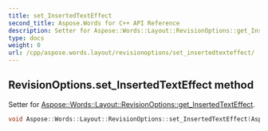 ```yaml
---
title: set_InsertedTextEffect
second_title: Aspose.Words for C++ API Reference
description: Setter for Aspose::Words::Layout::RevisionOptions::get_InsertedTextEffect. 
type: docs
weight: 0
url: /cpp/aspose.words.layout/revisionoptions/set_insertedtexteffect/
---
```

## RevisionOptions.set_InsertedTextEffect method


Setter for [Aspose::Words::Layout::RevisionOptions::get_InsertedTextEffect](../get_insertedtexteffect/).

```cpp
void Aspose::Words::Layout::RevisionOptions::set_InsertedTextEffect(Aspose::Words::Layout::RevisionTextEffect value)
```

